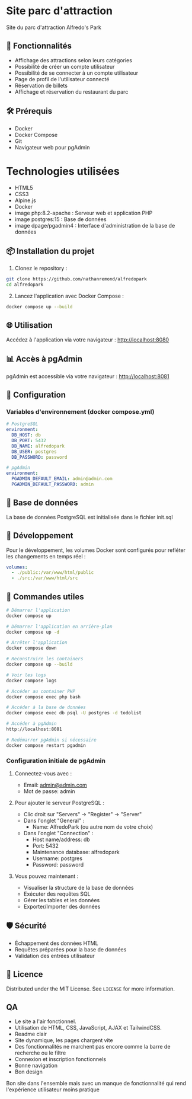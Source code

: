 # Site parc d'attraction

Site du parc d'attraction Alfredo's Park

## 🚀 Fonctionnalités

- Affichage des attractions selon leurs catégories
- Possibilité de créer un compte utilisateur
- Possibilité de se connecter à un compte utilisateur
- Page de profil de l'utilisateur connecté
- Réservation de billets
- Affichage et réservation du restaurant du parc

## 🛠 Prérequis

- Docker
- Docker Compose
- Git
- Navigateur web pour pgAdmin

# Technologies utilisées

- HTML5
- CSS3
- Alpine.js
- Docker
 - image php:8.2-apache : Serveur web et application PHP
 - image postgres:15 : Base de données
 - image dpage/pgadmin4 : Interface d'administration de la base de données

## 📦 Installation du projet

1. Clonez le repository :
```bash
git clone https://github.com/nathanremond/alfredopark
cd alfredopark
```

2. Lancez l'application avec Docker Compose :
```bash
docker compose up --build
```

## 🌐 Utilisation

Accédez à l'application via votre navigateur : [http://localhost:8080](http://localhost:8080)


## 📊 Accès à pgAdmin

pgAdmin est accessible via votre navigateur : [http://localhost:8081](http://localhost:8081)

## 🔧 Configuration

### Variables d'environnement (docker compose.yml)

```yaml
# PostgreSQL
environment:
  DB_HOST: db
  DB_PORT: 5432
  DB_NAME: alfredopark
  DB_USER: postgres
  DB_PASSWORD: password

# pgAdmin
environment:
  PGADMIN_DEFAULT_EMAIL: admin@admin.com
  PGADMIN_DEFAULT_PASSWORD: admin
```

## 📝 Base de données

La base de données PostgreSQL est initialisée dans le fichier init.sql

## 🔨 Développement

Pour le développement, les volumes Docker sont configurés pour refléter les changements en temps réel :

```yaml
volumes:
  - ./public:/var/www/html/public
  - ./src:/var/www/html/src
```

## 🚀 Commandes utiles

```bash
# Démarrer l'application
docker compose up

# Démarrer l'application en arrière-plan
docker compose up -d

# Arrêter l'application
docker compose down

# Reconstruire les containers
docker compose up --build

# Voir les logs
docker compose logs

# Accéder au container PHP
docker compose exec php bash

# Accéder à la base de données
docker compose exec db psql -U postgres -d todolist

# Accéder à pgAdmin
http://localhost:8081

# Redémarrer pgAdmin si nécessaire
docker compose restart pgadmin
```

### Configuration initiale de pgAdmin

1. Connectez-vous avec :
   - Email: admin@admin.com
   - Mot de passe: admin

2. Pour ajouter le serveur PostgreSQL :
   - Clic droit sur "Servers" → "Register" → "Server"
   - Dans l'onglet "General" :
     - Name: AlfredoPark (ou autre nom de votre choix)
   - Dans l'onglet "Connection" :
     - Host name/address: db
     - Port: 5432
     - Maintenance database: alfredopark
     - Username: postgres
     - Password: password

3. Vous pouvez maintenant :
   - Visualiser la structure de la base de données
   - Exécuter des requêtes SQL
   - Gérer les tables et les données
   - Exporter/Importer des données

## 🛡 Sécurité

- Échappement des données HTML
- Requêtes préparées pour la base de données
- Validation des entrées utilisateur

## 📄 Licence

Distributed under the MIT License. See `LICENSE` for more information.

## QA

- Le site a l'air fonctionnel.
- Utilisation de HTML, CSS, JavaScript, AJAX et TailwindCSS.
- Readme clair 
- Site dynamique, les pages chargent vite
- Des fonctionnalités ne marchent pas encore comme la barre de recherche ou le filtre
- Connexion et inscription fonctionnels
- Bonne navigation
- Bon design

Bon site dans l'ensemble mais avec un manque de fonctionnalité qui rend l'expérience utilisateur moins pratique